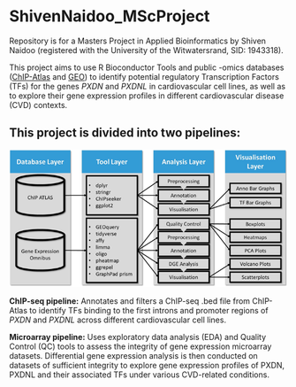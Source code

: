 # ShivenNaidoo_MScProject
Repository is for a Masters Project in Applied Bioinformatics by Shiven Naidoo (registered with the University of the Witwatersrand, SID: 1943318).

This project aims to use R Bioconductor Tools and public -omics databases ([ChIP-Atlas](https://chip-atlas.org/) and [GEO](https://www.ncbi.nlm.nih.gov/geo/)) to identify potential regulatory Transcription Factors (TFs) for the genes _PXDN_ and _PXDNL_ in cardiovascular cell lines, as well as to explore their gene expression profiles in different cardiovascular disease (CVD) contexts.

## This project is divided into two pipelines:

![Overview of Project Workflow](assets/Workflow_overview.png)

**ChIP-seq pipeline:** Annotates and filters a ChIP-seq .bed file from ChIP-Atlas to identify TFs binding to the first introns and promoter regions of _PXDN_ and _PXDNL_ across different cardiovascular cell lines.

**Microarray pipeline:** Uses exploratory data analysis (EDA) and Quality Control (QC) tools to assess the integrity of gene expression microarray datasets. Differential gene expression analysis is then conducted on datasets of sufficient integrity to explore gene expression profiles of PXDN, PXDNL and their associated TFs under various CVD-related conditions.
